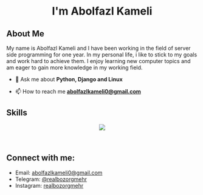 <h1 align="center">I'm Abolfazl Kameli</h1>

## About Me

My name is Abolfazl Kameli and I have been working in the field of server side programming for one year.
In my personal life, i like to stick to my goals and work hard to achieve them. I enjoy learning new computer topics and
am eager to gain more knowledge in my working field.

- 💬 Ask me about **Python, Django and Linux**

- 📫 How to reach me **abolfazlkameli0@gmail.com**

## Skills
<p align="center">
  <a href="https://go-skill-icons.vercel.app/">
    <img src="https://go-skill-icons.vercel.app/api/icons?i=python,rabbitmq,django,swagger,linux,postgres,postman,insomnia,git,github,markdown,regex" />
  </a>
</p>


<br>

<div>

## Connect with me:

- Email: [abolfazlkameli0@gmail.com](mailto:abolfazlkameli0@gmail.com)
- Telegram: [@realbozorgmehr](https://t.me/realbozorgmehr)
- Instagram: [realbozorgmehr](https://www.instagram.com/realbozorgmehr)

</div>
